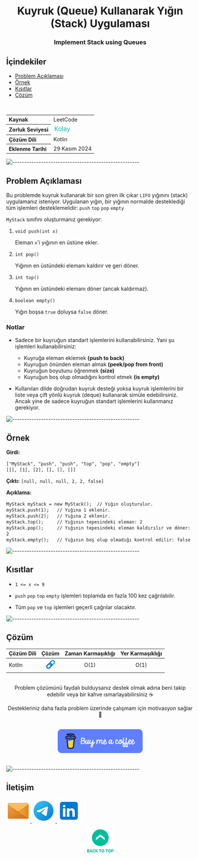 <h1 align="center">
Kuyruk (Queue) Kullanarak Yığın (Stack) Uygulaması<a name="article-top"></a>
</h1>
<h3 align="center">Implement Stack using Queues</h3>

## İçindekiler

- [Problem Açıklaması](#problem-açıklaması)
- [Örnek](#örnek)
- [Kısıtlar](#kısıtlar)
- [Çözüm](#çözüm)

<br>

<table>
  <tr>
    <th style="text-align: left; font-weight: bold;">Kaynak</th>
    <td style="text-align: left;">LeetCode</td>
  </tr>
  <tr>
    <th style="text-align: left; font-weight: bold;">Zorluk Seviyesi</th>
    <td style="text-align: left;"> <img src="../0) İçerik Resources/Zorluk Seviyeleri/Kolay.png" alt="Kolay" height="20"/> </td>
  </tr>
  <tr>
    <th style="text-align: left; font-weight: bold;">Çözüm Dili</th>
    <td style="text-align: left;">Kotlin</td>
  </tr>
  <tr>
    <th style="text-align: left; font-weight: bold;">Eklenme Tarihi</th>
    <td style="text-align: left;">29 Kasım 2024</td>
  </tr>
</table>


![-----------------------------------------------------](../../Readme%20Resources/Çizgi.png)

## Problem Açıklaması 

Bu problemde kuyruk kullanarak bir son giren ilk çıkar `LIFO` yığınını (stack) uygulamanız isteniyor.
Uygulanan yığın, bir yığının normalde desteklediği tüm işlemleri desteklemelidir: `push` `top` `pop` `empty`

`MyStack` sınıfını oluşturmanız gerekiyor:

1. `void push(int x)`

   Eleman `x`'i yığının en üstüne ekler.

2. `int pop()`

   Yığının en üstündeki elemanı kaldırır ve geri döner.

3. `int top()`

   Yığının en üstündeki elemanı döner (ancak kaldırmaz).

4. `boolean empty()` 

   Yığın boşsa `true` doluysa `false` döner.

### Notlar

- Sadece bir kuyruğun standart işlemlerini kullanabilirsiniz. Yani şu işlemleri kullanabilirsiniz:
  - Kuyruğa eleman eklemek **(push to back)**
  - Kuyruğun önünden eleman almak **(peek/pop from front)**
  - Kuyruğun boyutunu öğrenmek **(size)**
  - Kuyruğun boş olup olmadığını kontrol etmek **(is empty)**

- Kullanılan dilde doğrudan kuyruk desteği yoksa kuyruk işlemlerini bir liste veya çift yönlü kuyruk (deque) kullanarak simüle edebilirsiniz. Ancak yine de sadece kuyruğun standart işlemlerini kullanmanız gerekiyor.


![-----------------------------------------------------](../../Readme%20Resources/Çizgi.png)

## Örnek

**Girdi:**
```
["MyStack", "push", "push", "top", "pop", "empty"]
[[], [1], [2], [], [], []]
```

**Çıktı:** `[null, null, null, 2, 2, false]`

**Açıklama:** 
```
MyStack myStack = new MyStack();  // Yığın oluşturulur.
myStack.push(1);   // Yığına 1 eklenir.
myStack.push(2);   // Yığına 2 eklenir.
myStack.top();     // Yığının tepesindeki eleman: 2
myStack.pop();     // Yığının tepesindeki eleman kaldırılır ve döner: 2
myStack.empty();   // Yığının boş olup olmadığı kontrol edilir: false
```


![-----------------------------------------------------](../../Readme%20Resources/Çizgi.png)

## Kısıtlar

- `1 <= x <= 9`

- `push` `pop` `top` `empty` işlemleri toplamda en fazla 100 kez çağrılabilir.

- Tüm `pop` ve `top` işlemleri geçerli çağrılar olacaktır.


![-----------------------------------------------------](../../Readme%20Resources/Çizgi.png)

## Çözüm

<table>
  <thead>
    <tr>
      <th>Çözüm Dili</th>
      <th>Çözüm</th>
      <th>Zaman Karmaşıklığı</th>
      <th>Yer Karmaşıklığı</th>
    </tr>
  </thead>
  <tbody>
    <tr>
      <td>Kotlin</td>
      <td align="center"> <a href="./Kotlin.kt" target="_blank"> <img src="../0) İçerik Resources/Link.png" alt="Kotlin Çözümü" width="30"/> </a> </td>
      <td align="center">O(1)</td>
      <td align="center">O(1)</td>
    </tr>
  </tbody>
</table>

<br>

<div align="center">
Problem çözümünü faydalı bulduysanız destek olmak adına beni takip edebilir veya bir kahve ısmarlayabilirsiniz ☕

Destekleriniz daha fazla problem üzerinde çalışmam için motivasyon sağlar 🚀
</div>

<br>

<div align="center">
  <a href="https://buymeacoffee.com/mustafatoktas" target="_blank"> <img src="../../Readme Resources/İletişim/Buy Me a Coffee.png" alt="Buy Me a Coffee" height="64"/> </a>
</div>

<br>


![-----------------------------------------------------](../../Readme%20Resources/Çizgi.png)

## İletişim

<a href="mailto:info@mustafatoktas.com"              target="_blank"> <img src="../../Readme Resources/İletişim/Mail.png"     alt="Mail"     width="64"/> </a>
<a href="https://t.me/mustafatoktas00"               target="_blank"> <img src="../../Readme Resources/İletişim/Telegram.png" alt="Telegram" width="64"/> </a>
<a href="https://www.linkedin.com/in/mustafatoktas/" target="_blank"> <img src="../../Readme Resources/İletişim/LinkedIn.png" alt="LinkedIn" width="64"/> </a>

<p align="center">
  <a href="#article-top"> <img src="../../Readme Resources/Back to Top.png" alt="Back to Top" height="64"/> </a>
</p>